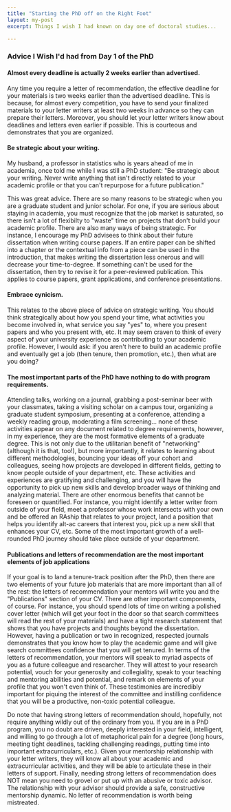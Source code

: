 ```yaml
---
title: "Starting the PhD off on the Right Foot"
layout: my-post
excerpt: Things I wish I had known on day one of doctoral studies...

---
```

### Advice I Wish I'd had from Day 1 of the PhD

#### Almost every deadline is actually 2 weeks earlier than advertised.
Any time you require a letter of recommendation, the effective deadline for your materials is two weeks earlier than the advertised deadline. This is because, for almost every competition, you have to send your finalized materials to your letter writers at least two weeks in advance so they can prepare their letters. Moreover, you should let your letter writers know about deadlines and letters even earlier if possible. This is courteous and demonstrates that you are organized.

#### Be strategic about your writing. 
My husband, a professor in statistics who is years ahead of me in academia, once told me while I was still a PhD student: "Be strategic about your writing. Never write anything that isn't directly related to your academic profile or that you can't repurpose for a future publication."

This was great advice. There are so many reasons to be strategic when you are a graduate student and junior scholar. For one, if you are serious about staying in academia, you must recognize that the job market is saturated, so there isn't a lot of flexibilty to "waste" time on projects that don't build your academic profile. There are also many ways of being strategic. For instance, I encourage my PhD advisees to think about their future dissertation when writing course papers. If an entire paper can be shifted into a chapter or the contextual info from a piece can be used in the introduction, that makes writing the dissertation less onerous and will decrease your time-to-degree. If something can't be used for the dissertation, then try to revise it for a peer-reviewed publication. This applies to course papers, grant applications, and conference presentations.

#### Embrace cynicism.
This relates to the above piece of advice on strategic writing. You should think strategically about how you spend your time, what activities you become involved in, what service you say "yes" to, where you present papers and who you present with, etc. It may seem craven to think of every aspect of your university experience as contributing to your academic profile. However, I would ask: if you aren't here to build an academic profile and eventually get a job (then tenure, then promotion, etc.), then what are you doing?


#### The most important parts of the PhD have nothing to do with program requirements.
Attending talks, working on a journal, grabbing a post-seminar beer with your classmates, taking a visiting scholar on a campus tour, organizing a graduate student symposium, presenting at a conference, attending a weekly reading group, moderating a film screening... none of these activities appear on any document related to degree requirements, however, in my experience, they are the most formative elements of a graduate degree. This is not only due to the utilitarian benefit of "networking" (although it is that, too!), but more importantly, it relates to learning about different methodologies, bouncing your ideas off your cohort and colleagues, seeing how projects are developed in different fields, getting to know people outside of your department, etc. These activities and experiences are gratifying and challenging, and you will have the opportunity to pick up new skills and develop broader ways of thinking and analyzing material. There are other enormous benefits that cannot be foreseen or quantified. For instance, you might identify a letter writer from outside of your field, meet a professor whose work intersects with your own and be offered an RAship that relates to your project, land a position that helps you identify alt-ac careers that interest you, pick up a new skill that enhances your CV, etc. Some of the most important growth of a well-rounded PhD journey should take place outside of your department.

#### Publications and letters of recommendation are the most important elements of job applications
If your goal is to land a tenure-track position after the PhD, then there are two elements of your future job materials that are more important than all of the rest: the letters of recommendation your mentors will write you and the "Publications" section of your CV. There are other important components, of course. For instance, you should spend lots of time on writing a polished cover letter (which will get your foot in the door so that search committees will read the rest of your materials) and have a tight research statement that shows that you have projects and thoughts beyond the dissertation. However, having a publication or two in recognized, respected journals demonstrates that you know how to play the academic game and will give search committees confidence that you will get tenured. In terms of the letters of recommendation, your mentors will speak to myriad aspects of you as a future colleague and researcher. They will attest to your research potential, vouch for your generosity and collegiality, speak to your teaching and mentoring abilities and potential, and remark on elements of your profile that you won't even think of. These testimonies are incredibly important for piquing the interest of the committee and instilling confidence that you will be a productive, non-toxic potential colleague.

Do note that having strong letters of recommendation should, hopefully, not require anything wildly out of the ordinary from you. If you are in a PhD program, you no doubt are driven, deeply interested in your field, intelligent, and willing to go through a lot of metaphorical pain for a degree (long hours, meeting tight deadlines, tackling challenging readings, putting time into important extracurriculars, etc.). Given your mentorship relationship with your letter writers, they will know all about your academic and extracurricular activities, and they will be able to articulate these in their letters of support. Finally, needing strong letters of recommendation does NOT mean you need to grovel or put up with an abusive or toxic advisor. The relationship with your advisor should provide a safe, constructive mentorship dynamic. No letter of recommendation is worth being mistreated.
